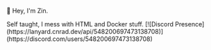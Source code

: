 👋 Hey, I'm Zin.
<div></div>
Self taught, I mess with HTML and Docker stuff.
[![Discord Presence](https://lanyard.cnrad.dev/api/548200697473138708)](https://discord.com/users/548200697473138708)
